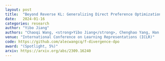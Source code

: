 ```yaml
---
layout: post
title:  "Beyond Reverse KL: Generalizing Direct Preference Optimization with Diverse Divergence Constraints"
date:   2024-01-16
categories: research
author: "Yibo Jiang"
authors: "Chaoqi Wang, <strong>Yibo Jiang</strong>, Chenghao Yang, Han Liu, Yuxin Chen"
venue: "International Conference on Learning Representations (ICLR)"
code: https://github.com/alecwangcq/f-divergence-dpo
award: "(Spotlight, 5%)"
arxiv: https://arxiv.org/abs/2309.16240
---
```

